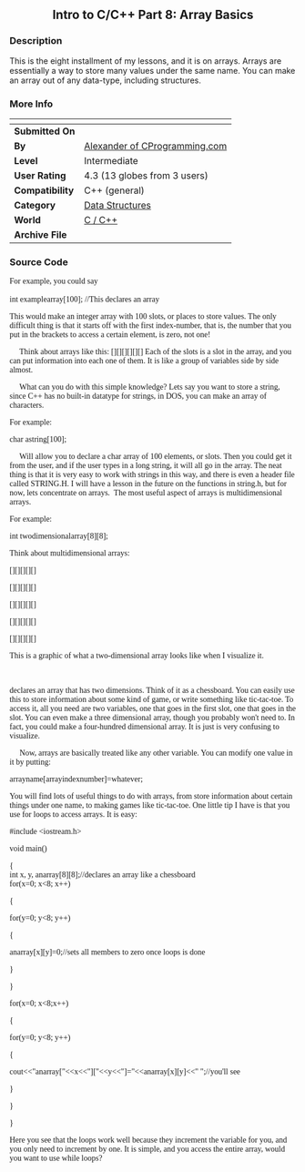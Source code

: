 ﻿<div align="center">

## Intro to C/C\+\+ Part 8: Array Basics


</div>

### Description

This is the eight installment of my lessons, and it is on arrays. Arrays are essentially a way to store many values under the same name. You can make an array out of any data-type, including structures.
 
### More Info
 


<span>             |<span>
---                |---
**Submitted On**   |
**By**             |[Alexander of CProgramming\.com](https://github.com/Planet-Source-Code/PSCIndex/blob/master/ByAuthor/alexander-of-cprogramming-com.md)
**Level**          |Intermediate
**User Rating**    |4.3 (13 globes from 3 users)
**Compatibility**  |C\+\+ \(general\)
**Category**       |[Data Structures](https://github.com/Planet-Source-Code/PSCIndex/blob/master/ByCategory/data-structures__3-8.md)
**World**          |[C / C\+\+](https://github.com/Planet-Source-Code/PSCIndex/blob/master/ByWorld/c-c.md)
**Archive File**   |[](https://github.com/Planet-Source-Code/alexander-of-cprogramming-com-intro-to-c-c-part-8-array-basics__3-461/archive/master.zip)





### Source Code


<p><font face="Verdana">For example, you could say <br>
<br>
int examplearray[100]; //This declares an array</font></p>
<p><font face="Verdana">This would make an integer array with 100 slots, or
places to store values. The only difficult thing is that it starts off with the
first index-number, that is, the number that you put in the brackets to access a
certain element, is zero, not one!</font></p>
<p><font face="Verdana">&nbsp;&nbsp;&nbsp;&nbsp; Think about arrays like this:
[][][][][][] Each of the slots is a slot in the array, and you can put
information into each one of them. It is like a group of variables side by side
almost.</font></p>
<p><font face="Verdana">&nbsp;&nbsp;&nbsp;&nbsp; What can you do with this
simple knowledge? Lets say you want to store a string, since C++ has no built-in
datatype for strings, in DOS, you can make an array of characters.</font></p>
<p><font face="Verdana">For example:</font></p>
<p><font face="Verdana">char astring[100];</font></p>
<p><font face="Verdana">&nbsp;&nbsp;&nbsp;&nbsp; Will allow you to declare a
char array of 100 elements, or slots. Then you could get it from the user, and
if the user types in a long string, it will all go in the array. The neat thing
is that it is very easy to work with strings in this way, and there is even a
header file called STRING.H. I will have a lesson in the future on the functions
in string.h, but for now, lets concentrate on arrays.&nbsp; The most useful
aspect of arrays is multidimensional arrays.</font></p>
<p><font face="Verdana">For example:</font></p>
<p><font face="Verdana">int twodimensionalarray[8][8];</font></p>
<p><font face="Verdana">Think about multidimensional arrays:</font></p>
<p><font face="Verdana">[][][][][]</font></p>
<p><font face="Verdana">[][][][][]</font></p>
<p><font face="Verdana">[][][][][]</font></p>
<p><font face="Verdana">[][][][][]</font></p>
<p><font face="Verdana">[][][][][]</font></p>
<p><font face="Verdana">This is a graphic of what a two-dimensional array looks
like when I visualize it.</font></p>
<p>&nbsp;</p>
<p><font face="Verdana">declares an array that has two dimensions. Think of it
as a chessboard. You can easily use this to store information about some kind of
game, or write something like tic-tac-toe. To access it, all you need are two
variables, one that goes in the first slot, one that goes in the slot. You can
even make a three dimensional array, though you probably won't need to. In fact,
you could make a four-hundred dimensional array. It is just is very confusing to
visualize.</font></p>
<p><font face="Verdana">&nbsp;&nbsp;&nbsp;&nbsp; Now, arrays are basically
treated like any other variable. You can modify one value in it by&nbsp;putting:</font></p>
<p><font face="Verdana">arrayname[arrayindexnumber]=whatever;</font></p>
<p><font face="Verdana">You will find lots of useful things to do with arrays,
from store information about certain things under one name, to making games like
tic-tac-toe. One little tip I have is that you use for loops to access arrays.
It is easy:</font></p>
<p><font face="Verdana">#include &lt;iostream.h&gt;</font></p>
<p><font face="Verdana">void main()</font></p>
<p><font face="Verdana">{<br>
int x, y, anarray[8][8];//declares an array like a chessboard<br>
for(x=0; x&lt;8; x++)</font></p>
<p><font face="Verdana">{</font></p>
<p><font face="Verdana">for(y=0; y&lt;8; y++)</font></p>
<p><font face="Verdana">{</font></p>
<p><font face="Verdana">anarray[x][y]=0;//sets all members to zero once loops is
done</font></p>
<p><font face="Verdana">}</font></p>
<p><font face="Verdana">}</font></p>
<p><font face="Verdana">for(x=0; x&lt;8;x++)</font></p>
<p><font face="Verdana">{</font></p>
<p><font face="Verdana">for(y=0; y&lt;8; y++)</font></p>
<p><font face="Verdana">{</font></p>
<p><font face="Verdana">cout&lt;&lt;&quot;anarray[&quot;&lt;&lt;x&lt;&lt;&quot;][&quot;&lt;&lt;y&lt;&lt;&quot;]=&quot;&lt;&lt;anarray[x][y]&lt;&lt;&quot;
&quot;;//you'll see</font></p>
<p><font face="Verdana">}</font></p>
<p><font face="Verdana">}</font></p>
<p><font face="Verdana">}</font></p>
<p><font face="Verdana">Here you see that the loops work well because they
increment the variable for you, and you only need to increment by one. It is
simple, and you access the entire array, would you want to use while loops?</font></p>

